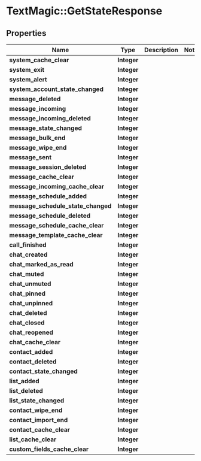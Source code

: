 # TextMagic::GetStateResponse

## Properties
Name | Type | Description | Notes
------------ | ------------- | ------------- | -------------
**system_cache_clear** | **Integer** |  | 
**system_exit** | **Integer** |  | 
**system_alert** | **Integer** |  | 
**system_account_state_changed** | **Integer** |  | 
**message_deleted** | **Integer** |  | 
**message_incoming** | **Integer** |  | 
**message_incoming_deleted** | **Integer** |  | 
**message_state_changed** | **Integer** |  | 
**message_bulk_end** | **Integer** |  | 
**message_wipe_end** | **Integer** |  | 
**message_sent** | **Integer** |  | 
**message_session_deleted** | **Integer** |  | 
**message_cache_clear** | **Integer** |  | 
**message_incoming_cache_clear** | **Integer** |  | 
**message_schedule_added** | **Integer** |  | 
**message_schedule_state_changed** | **Integer** |  | 
**message_schedule_deleted** | **Integer** |  | 
**message_schedule_cache_clear** | **Integer** |  | 
**message_template_cache_clear** | **Integer** |  | 
**call_finished** | **Integer** |  | 
**chat_created** | **Integer** |  | 
**chat_marked_as_read** | **Integer** |  | 
**chat_muted** | **Integer** |  | 
**chat_unmuted** | **Integer** |  | 
**chat_pinned** | **Integer** |  | 
**chat_unpinned** | **Integer** |  | 
**chat_deleted** | **Integer** |  | 
**chat_closed** | **Integer** |  | 
**chat_reopened** | **Integer** |  | 
**chat_cache_clear** | **Integer** |  | 
**contact_added** | **Integer** |  | 
**contact_deleted** | **Integer** |  | 
**contact_state_changed** | **Integer** |  | 
**list_added** | **Integer** |  | 
**list_deleted** | **Integer** |  | 
**list_state_changed** | **Integer** |  | 
**contact_wipe_end** | **Integer** |  | 
**contact_import_end** | **Integer** |  | 
**contact_cache_clear** | **Integer** |  | 
**list_cache_clear** | **Integer** |  | 
**custom_fields_cache_clear** | **Integer** |  | 


